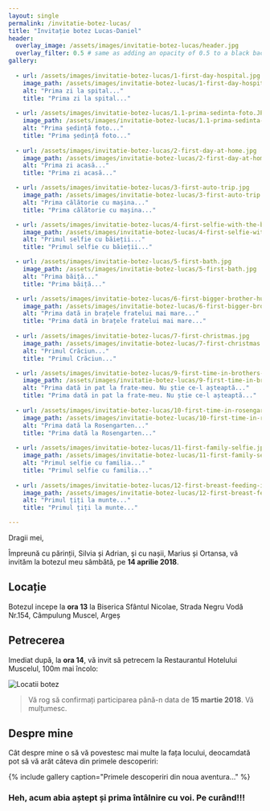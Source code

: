 ```yaml
---
layout: single
permalink: /invitatie-botez-lucas/
title: "Invitație botez Lucas-Daniel"
header:
  overlay_image: /assets/images/invitatie-botez-lucas/header.jpg
  overlay_filter: 0.5 # same as adding an opacity of 0.5 to a black background
gallery:
    
  - url: /assets/images/invitatie-botez-lucas/1-first-day-hospital.jpg
    image_path: /assets/images/invitatie-botez-lucas/1-first-day-hospital.jpg
    alt: "Prima zi la spital..."
    title: "Prima zi la spital..."
       
  - url: /assets/images/invitatie-botez-lucas/1.1-prima-sedinta-foto.JPG
    image_path: /assets/images/invitatie-botez-lucas/1.1-prima-sedinta-foto.JPG
    alt: "Prima ședință foto..."
    title: "Prima ședință foto..."
    
  - url: /assets/images/invitatie-botez-lucas/2-first-day-at-home.jpg
    image_path: /assets/images/invitatie-botez-lucas/2-first-day-at-home.jpg
    alt: "Prima zi acasă..."
    title: "Prima zi acasă..."

  - url: /assets/images/invitatie-botez-lucas/3-first-auto-trip.jpg
    image_path: /assets/images/invitatie-botez-lucas/3-first-auto-trip.jpg
    alt: "Prima călătorie cu mașina..."
    title: "Prima călătorie cu mașina..."

  - url: /assets/images/invitatie-botez-lucas/4-first-selfie-with-the-boys.jpg
    image_path: /assets/images/invitatie-botez-lucas/4-first-selfie-with-the-boys.jpg
    alt: "Primul selfie cu băieții..."
    title: "Primul selfie cu băieții..."

  - url: /assets/images/invitatie-botez-lucas/5-first-bath.jpg
    image_path: /assets/images/invitatie-botez-lucas/5-first-bath.jpg
    alt: "Prima băiță..."
    title: "Prima băiță..."

  - url: /assets/images/invitatie-botez-lucas/6-first-bigger-brother-hug.jpg
    image_path: /assets/images/invitatie-botez-lucas/6-first-bigger-brother-hug.jpg
    alt: "Prima dată in brațele fratelui mai mare..."
    title: "Prima dată in brațele fratelui mai mare..."
    
  - url: /assets/images/invitatie-botez-lucas/7-first-christmas.jpg
    image_path: /assets/images/invitatie-botez-lucas/7-first-christmas.jpg
    alt: "Primul Crăciun..."
    title: "Primul Crăciun..."

  - url: /assets/images/invitatie-botez-lucas/9-first-time-in-brothers-bed.jpg
    image_path: /assets/images/invitatie-botez-lucas/9-first-time-in-brothers-bed.jpg
    alt: "Prima dată in pat la frate-meu. Nu știe ce-l așteaptă..."
    title: "Prima dată in pat la frate-meu. Nu știe ce-l așteaptă..."
    
  - url: /assets/images/invitatie-botez-lucas/10-first-time-in-rosengarten.jpg
    image_path: /assets/images/invitatie-botez-lucas/10-first-time-in-rosengarten.jpg
    alt: "Prima dată la Rosengarten..."
    title: "Prima dată la Rosengarten..."
    
  - url: /assets/images/invitatie-botez-lucas/11-first-family-selfie.jpg
    image_path: /assets/images/invitatie-botez-lucas/11-first-family-selfie.jpg
    alt: "Primul selfie cu familia..."
    title: "Primul selfie cu familia..."
    
  - url: /assets/images/invitatie-botez-lucas/12-first-breast-feeding-in-the-mountains.jpg
    image_path: /assets/images/invitatie-botez-lucas/12-first-breast-feeding-in-the-mountains.jpg
    alt: "Primul țiți la munte..."
    title: "Primul țiți la munte..."

---
```


 Dragii mei,
 
 Împreună cu părinții, Silvia și Adrian, și cu nașii, Marius și Ortansa, vă invităm la botezul meu sâmbătă, pe 
 **14 aprilie 2018**.  
 
## Locație
 
 Botezul incepe la **ora 13** la Biserica Sfântul Nicolae, Strada Negru Vodă Nr.154, Câmpulung Muscel, Argeș

 
## Petrecerea

 Imediat după, la **ora 14**, vă invit să petrecem la Restaurantul Hotelului Muscelul, 100m mai încolo:
 
 <img src="{{ site.url }}{{ site.baseurl }}/assets/images/invitatie-botez-lucas/locatii-botez.png" alt="Locatii botez"> 
 
 > Vă rog să confirmați participarea până-n data de **15 martie 2018**. Vă mulțumesc. 
 
## Despre mine
 
 Cât despre mine o să vă povestesc mai multe la fața locului, deocamdată pot să vă arăt câteva din primele descoperiri:

 {% include gallery caption="Primele descoperiri din noua aventura..." %}


### Heh, acum abia aștept și prima întâlnire cu voi. Pe curând!!!
 